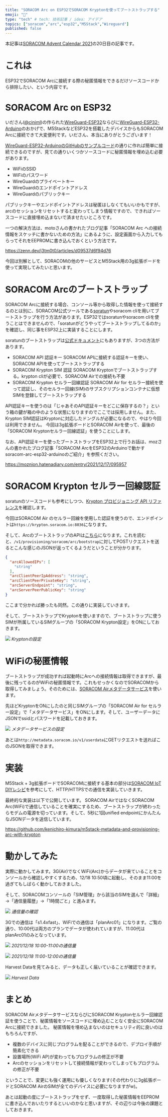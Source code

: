 ```yaml
---
title: "SORACOM Arc on ESP32でSORACOM Kryptonを使ってブートストラップする"
emoji: "🤫" 
type: "tech" # tech: 技術記事 / idea: アイデア
topics: ["soracom","arc","esp32","M5Stack","Wireguard"]
published: false
---
```

本記事は[SORACOM Advent Calendar 2021](https://qiita.com/advent-calendar/2021/soracom)の20日目の記事です。

# これは

ESP32でSORACOM Arcに接続する際の秘匿情報をできるだけソースコードから排除したい、という内容です。

# SORACOM Arc on ESP32

 いださん([@ciniml](https://twitter.com/ciniml))の作られた[WireGuard-ESP32](https://github.com/ciniml/ESP32_WireGuard)ならびに[WireGuard-ESP32-Arduino](https://github.com/ciniml/WireGuard-ESP32-Arduino)のおかげで、M5StackなどESP32を搭載したデバイスからもSORACOM Arcに接続できて大変便利です。いださん、本当にありがとうございます！

[WireGuard-ESP32-ArduinoのGitHubのサンプルコード](https://github.com/ciniml/WireGuard-ESP32-Arduino/blob/main/examples/uptime_post/uptime_post.ino)の通りに作れば簡単に接続できるのですが、見ての通りいくつかソースコードに秘匿情報を埋め込む必要があります。

- WiFiのSSID
- WiFiのパスワード
- WireGuardのプライベートキー
- WireGuardのエンドポイントアドレス
- WireGuardのパブリックキー

パブリックキーやエンドポイントアドレスは秘匿はしなくてもいいかもですが、arcのセッションをリセットすると変わってしまう情報ですので、できればソースコードに直接埋め込まないで済ませたいところです。

一つの解決方法は、motoさんの書かれたブログ記事「SORACOM Arc への接続情報をスケッチに書かないための方法」にあるように、設定画面から入力してもらってそれをEEPROMに書き込んでおくという方法です。

https://zenn.dev/j3tm0t0/articles/d09537d6f94d76

今回は別解として、SORACOMの他のサービスとM5Stack用の3g拡張ボードを使って実現してみたいと思います。

# SORACOM Arcのブートストラップ

SORACOM Arcに接続する場合、コンソール等から取得した情報を使って接続するのとは別に、SORACOM公式ツールである[soratun](https://github.com/soracom/soratun/)やsoracom cliを用いてブートストラップを行う方法があります。ESP32ではsoratunやsoracom cliを使うことはできませんので、「soratunがどうやってブートストラップしてるのか」を確認し、同じ事をESP32上に実装することにします。

soratunのブートストラップは[公式ドキュメント](https://users.soracom.io/ja-jp/docs/arc/soratun-overview/#%e3%83%96%e3%83%bc%e3%83%88%e3%82%b9%e3%83%88%e3%83%a9%e3%83%83%e3%83%97%e3%81%ae%e7%a8%ae%e9%a1%9e)にもありますが、3つの方法があります。

- SORACOM API 認証キー 
SORACOM APIに接続する認証キーを使い、SORACOM APIを使ってブートストラップする
- SORACOM Krypton SIM 認証
SORACOM Kryptonでブートストラップする。krypton cliが必要で、SORACOM Airでの接続も不要
- SORACOM Krypton セルラー回線認証
SORACOM Air for セルラー接続を使って認証し、そのセルラー回線(SIM)のサブスクリプションコンテナに仮想SIMを登録してブートストラップする

API認証キーを使うのは「じゃあそのAPI認証キーをどこに保存するの？」という箱の鍵が箱の中のような状態になりますのでここでは採用しません。また、Krypton SIM認証はKryptonに対応したドングルが必要になるので、やはり今回は利用できません。
今回は3g拡張ボードとSORACOM Airを使って、最後の「SORACOM Kryptonセルラー回線認証」を使うことにします。

なお、API認証キーを使ったブートストラップをESP32上で行うお話は、mozさんの書かれたブログ記事「SORACOM ArcをESP32のArduinoで動かすsoracom-arc-esp32-arduinoのご紹介」を参照ください。

https://moznion.hatenadiary.com/entry/2021/12/17/095957

# SORACOM Krypton セルラー回線認証

soratunのソースコードも参考にしつつ、[Krypton プロビジョニング API リファレンス](https://users.soracom.io/ja-jp/tools/krypton-api/)を確認します。

今回はSORACOM Air のセルラー回線を使用した認証を使うので、エンドポイントは`https://krypton.soracom.io:8036`になります。

そして、ArcのブートストラップのAPIは[こちら](https://users.soracom.io/ja-jp/tools/krypton-api/reference/#/SORACOM%20Krypton/bootstrapArc)になります。これを読むと、`/v1/provisioning/soracom/arc/bootstrap`に対してPOSTリクエストを送るとこんな感じのJSONが返ってくるようだということが分かります。

```json
{
  "arcAllowedIPs": [
    "string"
  ],
  "arcClientPeerIpAddress": "string",
  "arcClientPeerPrivateKey": "string",
  "arcServerEndpoint": "string",
  "arcServerPeerPublicKey": "string"
}
```

ここまで分かれば勝ったも同然。この通りに実装していきます。

そして、ブートストラップでKryptonを使いますので、ブートストラップに使うSIMが所属しているSIMグループの「SORACOM Krypton設定」をONにしておきます。

![](https://storage.googleapis.com/zenn-user-upload/f986ef85db13-20211210.png)
*Kryptonの設定*

# WiFiの秘匿情報

ブートストラップが成功すれば起動時にArcへの接続情報は取得できますが、最後に残ってるのがWiFiの秘匿情報です。これもせっかくなのでSORACOMから取得してみましょう。そのためには、[SORACOM Airメタデータサービス](https://users.soracom.io/ja-jp/docs/air/use-metadata/)を使います。

先ほどKryptonをONにしたのと同じSIMグループの「SORACOM Air for セルラー設定」で「メタデータサービス」をONにします。そして、ユーザーデータにJSONでssidとパスワードを記載しておきます。

![](https://storage.googleapis.com/zenn-user-upload/618c955d1a6d-20211210.png)
*メタデータサービスの設定*

あとは`http://metadata.soracom.io/v1/userdata`にGETリクエストを送ればこのJSONを取得できます。

# 実装

M5Stack + 3g拡張ボードでSORACOMに接続する基本の部分は[SORACOM IoT DIYレシピ](https://soracom.jp/recipes_index/13732/#SORACOM_Air)を参考にして、HTTP/HTTPSでの通信を実装していきます。

最終的な実装は以下で公開しています。
SORACOM AirではなくSORACOM Arc(WiFi)で通信していることを確実にするため、ブートストラップが終わったらモデムの電源を切っています。そして、5秒に1回unified endpointにかんたんなJSONデータを送信しています。

https://github.com/kenichiro-kimura/m5stack-metadata-and-provisioning-arc-with-krypton

# 動かしてみた

実際に動かしてみます。3G(Air)でなくWiFi(Arc)からデータが来ていることをコンソールから確認しやすくするため、12/18 10:50頃に起動し、そのまま11:00を過ぎてもしばらく動かしておきました。

そして、SORACOMコンソールの「SIM管理」から該当のSIMを選んで「詳細」→「通信量履歴」→「1時間ごと」と進みます。

![](https://storage.googleapis.com/zenn-user-upload/85db4d8e26d7-20211218.png)
*通信量の確認*

3Gでの通信は「s1.4xfast」、WiFiでの通信は「planArc01」になります。ご覧の通り、10:00代は両方のプランでデータが使われていますが、11:00代はplanArc01のみとなっています。

![](https://storage.googleapis.com/zenn-user-upload/dd034fab341a-20211218.png)
*2021/12/18 10:00-11:00の通信量*

![](https://storage.googleapis.com/zenn-user-upload/8fb25008dd54-20211218.png)
*2021/12/18 11:00-12:00の通信量*

Harvest Dataを見てみると、データも正しく届いていることが確認できます。

![](https://storage.googleapis.com/zenn-user-upload/1ae3f95cdaac-20211218.png)
*Harvest Data*

# まとめ

SORACOM AirメタデータサービスならびにSORACOM Kryptonセルラー回線認証を使うことで、秘匿情報をソースコードに埋め込むことなく安全にSORACOM Arcに接続できました。
秘匿情報を埋め込まないのはセキュリティ的に良いのはもちろんですが、

- 複数のデバイスに同じプログラムを配ることができるので、デプロイ手順が簡素化できる
- 設置場所(WiFi AP)が変わってもプログラムの修正が不要
- Arcのセッションをリセットして接続情報が変わってしまってもプログラムの修正が不要

ということで、変更にも強く運用にも優しくなります(その代わりに3g拡張ボードとSORACOM AirのSIMが全てのデバイスに必要になりますがw)。

あとは起動の度にブートストラップをせず、一度取得した秘匿情報をEEPROMに書き込んでおいたりするといいのかなと思いますが、その辺りは今後の課題としておきます。
